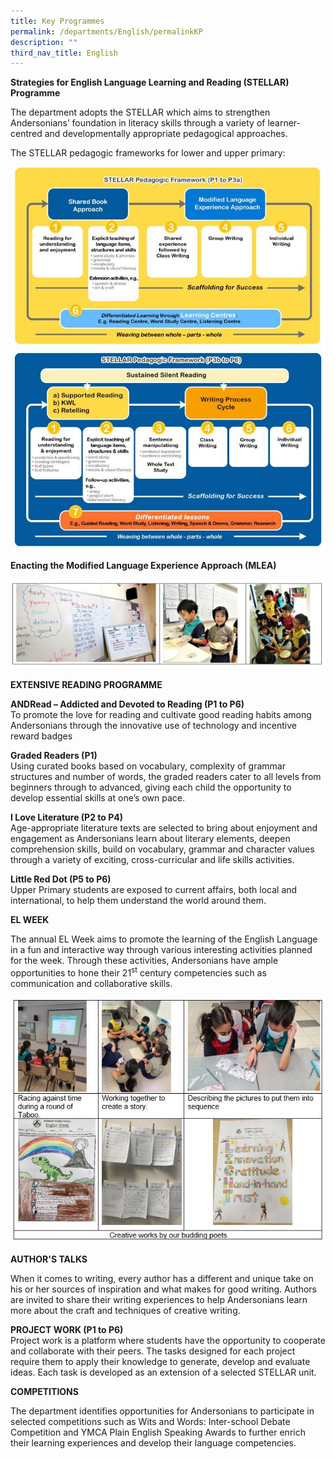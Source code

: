 ```yaml
---
title: Key Programmes
permalink: /departments/English/permalinkKP
description: ""
third_nav_title: English
---
```

<p><strong><strong>Strategies for English Language Learning and Reading (STELLAR) Programme</strong><br /></strong></p>
<p>The department adopts the STELLAR which aims to strengthen Andersonians&rsquo; foundation in literacy skills through a variety of learner-centred and developmentally appropriate pedagogical approaches.</p>
<p>The STELLAR pedagogic frameworks for lower and upper primary:</p>

![](/images/2021%20EL%20-%20pic%201.jpg)
![](/images/2021%20EL%20-%20pic%202.jpg)

<p><strong class="">Enacting the Modified Language Experience Approach (MLEA)</strong></p>

![](/images/2021%20EL%20-%20pic%203.jpg)

<p><strong>EXTENSIVE READING PROGRAMME</strong></p>
<p><strong>ANDRead &ndash;&nbsp;</strong><strong>Addicted and Devoted to Reading&nbsp;</strong><strong>(P1 to P6)<br /></strong>To promote the love for reading and cultivate good reading habits among Andersonians through the innovative use of technology and incentive reward badges</p>
<p><strong>Graded Readers (P1)<br /></strong>Using curated books based on vocabulary, complexity of grammar structures and number of words, the graded readers cater&nbsp;to&nbsp;all levels from beginners through to advanced,&nbsp;giving each child the opportunity to develop essential skills at&nbsp;one&rsquo;s&nbsp;own pace.</p>
<p><strong>I Love Literature (P2 to P4)<br /></strong>Age-appropriate literature texts are selected to bring about enjoyment and engagement as Andersonians learn about literary elements, deepen comprehension skills, build on vocabulary, grammar and character values through a variety of exciting, cross-curricular and life skills activities.</p>
<p><strong>Little Red Dot (P5 to P6)<br /></strong>Upper Primary students are exposed to current affairs, both local and international, to help them understand the world around them. </p>
<p><strong>EL WEEK</strong></p>
<p>The annual EL Week aims to promote the learning of the English Language in a fun and interactive way through various interesting activities&nbsp;planned for the week.&nbsp;Through these activities, Andersonians have ample opportunities to hone their 21<sup>st</sup>&nbsp;century competencies such as communication and collaborative skills.</p>

![](/images/2021%20EL%20-%20pic%204.jpg)

<p><strong>AUTHOR'S TALKS</strong></p>
<p>When it comes to writing, every author has a different and unique take on his or her sources of inspiration and what makes for good writing.&nbsp;Authors are invited to&nbsp;share their writing experiences to help Andersonians learn more about the craft and techniques of creative writing.</p>
<p><strong>PROJECT WORK (P1 to P6)</strong><strong><br /></strong>Project work is a platform where students have the opportunity to cooperate and collaborate with their peers. The tasks designed for each project require them to apply their knowledge to generate, develop and evaluate ideas. Each task is developed as an extension of a selected STELLAR unit.</p>
<p><strong>COMPETITIONS</strong><strong><br /></strong></p>
<p>The department identifies opportunities for Andersonians to participate in selected competitions such as Wits and Words: Inter-school Debate Competition and YMCA Plain English Speaking Awards to further enrich their learning experiences and develop their language competencies.</p>